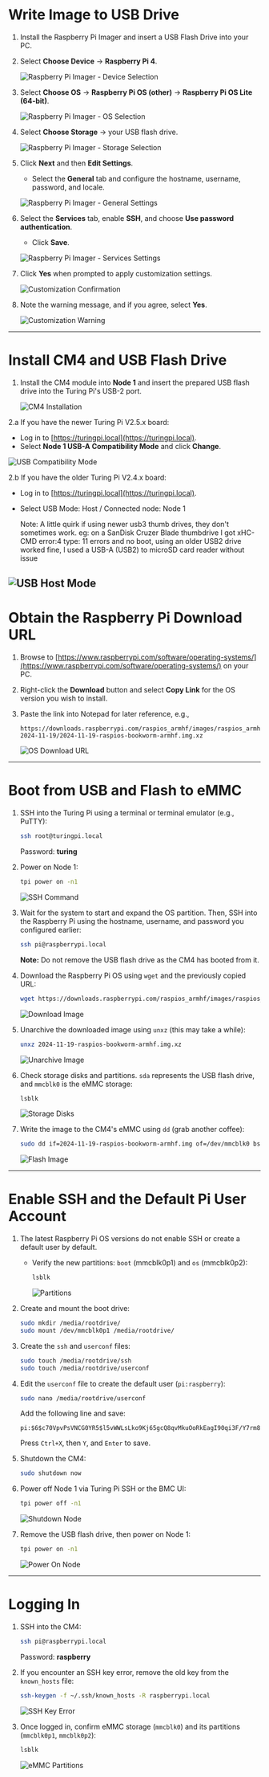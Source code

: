 <!-- /docs/emmcFlash.md -->
# Write Image to USB Drive

1. Install the Raspberry Pi Imager and insert a USB Flash Drive into your PC.
2. Select **Choose Device** -> **Raspberry Pi 4**.

   ![Raspberry Pi Imager - Device Selection](/images/rpiImager1.png)

3. Select **Choose OS** -> **Raspberry Pi OS (other)** -> **Raspberry Pi OS Lite (64-bit)**.

   ![Raspberry Pi Imager - OS Selection](/images/rpiImager2.png)

4. Select **Choose Storage** -> your USB flash drive.

   ![Raspberry Pi Imager - Storage Selection](/images/rpiImager3.png)

5. Click **Next** and then **Edit Settings**.
   - Select the **General** tab and configure the hostname, username, password, and locale.

   ![Raspberry Pi Imager - General Settings](/images/rpiImager5.png)

6. Select the **Services** tab, enable **SSH**, and choose **Use password authentication**.
   - Click **Save**.

   ![Raspberry Pi Imager - Services Settings](/images/rpiImager6.png)

7. Click **Yes** when prompted to apply customization settings.

   ![Customization Confirmation](/images/rpiImager7.png)

8. Note the warning message, and if you agree, select **Yes**.

   ![Customization Warning](/images/rpiImager8.png)

---

# Install CM4 and USB Flash Drive

1. Install the CM4 module into **Node 1** and insert the prepared USB flash drive into the Turing Pi's USB-2 port.

   ![CM4 Installation](/images/TPi1.png)

2.a If you have the newer Turing Pi V2.5.x board:
   - Log in to [https://turingpi.local](https://turingpi.local).
   - Select **Node 1 USB-A Compatibility Mode** and click **Change**.

   ![USB Compatibility Mode](/images/USBComp.png)

2.b If you have the older Turing Pi V2.4.x board:
   - Log in to [https://turingpi.local](https://turingpi.local).
   - Select USB Mode: Host / Connected node: Node 1

     Note: A little quirk if using newer usb3 thumb drives, they don't sometimes work. eg: on a SanDisk Cruzer Blade thumbdrive I got xHC-CMD error:4 type: 11 errors and no boot, using an older USB2 drive worked fine, I used a USB-A (USB2) to microSD card reader without issue 

   ![USB Host Mode](/images/USBComp2.png)
---

# Obtain the Raspberry Pi Download URL

1. Browse to [https://www.raspberrypi.com/software/operating-systems/](https://www.raspberrypi.com/software/operating-systems/) on your PC.
2. Right-click the **Download** button and select **Copy Link** for the OS version you wish to install.
3. Paste the link into Notepad for later reference, e.g.,

   ```plaintext
   https://downloads.raspberrypi.com/raspios_armhf/images/raspios_armhf-2024-11-19/2024-11-19-raspios-bookworm-armhf.img.xz
   ```

   ![OS Download URL](/images/osURL.png)

---

# Boot from USB and Flash to eMMC

1. SSH into the Turing Pi using a terminal or terminal emulator (e.g., PuTTY):

   ```bash
   ssh root@turingpi.local
   ```
   Password: **turing**

2. Power on Node 1:

   ```bash
   tpi power on -n1
   ```

   ![SSH Command](/images/ssh7.png)

3. Wait for the system to start and expand the OS partition. Then, SSH into the Raspberry Pi using the hostname, username, and password you configured earlier:

   ```bash
   ssh pi@raspberrypi.local
   ```

   **Note:** Do not remove the USB flash drive as the CM4 has booted from it.

4. Download the Raspberry Pi OS using `wget` and the previously copied URL:

   ```bash
   wget https://downloads.raspberrypi.com/raspios_armhf/images/raspios_armhf-2024-11-19/2024-11-19-raspios-bookworm-armhf.img.xz
   ```

   ![Download Image](/images/ssh1.png)

5. Unarchive the downloaded image using `unxz` (this may take a while):

   ```bash
   unxz 2024-11-19-raspios-bookworm-armhf.img.xz
   ```

   ![Unarchive Image](/images/ssh2.png)

6. Check storage disks and partitions. `sda` represents the USB flash drive, and `mmcblk0` is the eMMC storage:

   ```bash
   lsblk
   ```

   ![Storage Disks](/images/ssh3.png)

7. Write the image to the CM4's eMMC using `dd` (grab another coffee):

   ```bash
   sudo dd if=2024-11-19-raspios-bookworm-armhf.img of=/dev/mmcblk0 bs=10MB
   ```

   ![Flash Image](/images/ssh4.png)

---

# Enable SSH and the Default Pi User Account

1. The latest Raspberry Pi OS versions do not enable SSH or create a default user by default.
   - Verify the new partitions: `boot` (mmcblk0p1) and `os` (mmcblk0p2):

     ```bash
     lsblk
     ```

     ![Partitions](/images/ssh5.png)

2. Create and mount the boot drive:

   ```bash
   sudo mkdir /media/rootdrive/
   sudo mount /dev/mmcblk0p1 /media/rootdrive/
   ```

3. Create the `ssh` and `userconf` files:

   ```bash
   sudo touch /media/rootdrive/ssh
   sudo touch /media/rootdrive/userconf
   ```

4. Edit the `userconf` file to create the default user (`pi:raspberry`):

   ```bash
   sudo nano /media/rootdrive/userconf
   ```

   Add the following line and save:

   ```plaintext
   pi:$6$c70VpvPsVNCG0YR5$l5vWWLsLko9Kj65gcQ8qvMkuOoRkEagI90qi3F/Y7rm8eNYZHW8CY6BOIKwMH7a3YYzZYL90zf304cAHLFaZE0
   ```

   Press `Ctrl+X`, then `Y`, and `Enter` to save.

5. Shutdown the CM4:

   ```bash
   sudo shutdown now
   ```

6. Power off Node 1 via Turing Pi SSH or the BMC UI:

   ```bash
   tpi power off -n1
   ```

   ![Shutdown Node](/images/ssh6.png)

7. Remove the USB flash drive, then power on Node 1:

   ```bash
   tpi power on -n1
   ```

   ![Power On Node](/images/ssh7.png)

---

# Logging In

1. SSH into the CM4:

   ```bash
   ssh pi@raspberrypi.local
   ```
   Password: **raspberry**

2. If you encounter an SSH key error, remove the old key from the `known_hosts` file:

   ```bash
   ssh-keygen -f ~/.ssh/known_hosts -R raspberrypi.local
   ```

   ![SSH Key Error](/images/ssh10.png)

3. Once logged in, confirm eMMC storage (`mmcblk0`) and its partitions (`mmcblk0p1`, `mmcblk0p2`):

   ```bash
   lsblk
   ```

   ![eMMC Partitions](/images/ssh11.png)
